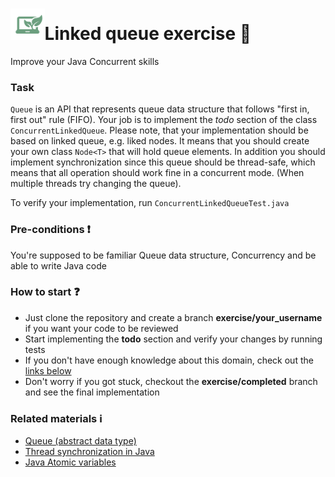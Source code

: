 # <img src="https://raw.githubusercontent.com/bobocode-projects/resources/master/image/logo_transparent_background.png" height=50/>Linked queue exercise :muscle:
Improve your Java Concurrent skills
### Task
`Queue` is an API that represents queue data structure that follows "first in, first out" rule (FIFO). Your job is to 
implement the *todo* section of the class `ConcurrentLinkedQueue`. Please note, that your implementation should be 
based on linked  queue, e.g. liked nodes. It means that you should create your own class `Node<T>` that will hold queue 
elements. In addition you should implement synchronization since this queue should be thread-safe, which means that all
operation should work fine in a concurrent mode. (When multiple threads try changing the queue).
  
To verify your implementation, run `ConcurrentLinkedQueueTest.java`
 
### Pre-conditions :heavy_exclamation_mark:
You're supposed to be familiar Queue data structure, Concurrency and be able to write Java code

### How to start :question:
* Just clone the repository and create a branch **exercise/your_username** if you want your code to be reviewed
* Start implementing the **todo** section and verify your changes by running tests
* If you don't have enough knowledge about this domain, check out the [links below](#related-materials-information_source)
* Don't worry if you got stuck, checkout the **exercise/completed** branch and see the final implementation
 
### Related materials :information_source:
 * [Queue (abstract data type)](https://en.wikipedia.org/wiki/Queue_(abstract_data_type))
 * [Thread synchronization in Java](https://docs.oracle.com/javase/tutorial/essential/concurrency/sync.html)
 * [Java Atomic variables](https://docs.oracle.com/javase/tutorial/essential/concurrency/atomicvars.html)

